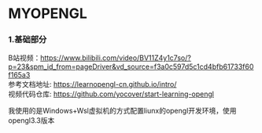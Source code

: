 # MYOPENGL

### 1.基础部分

B站视频：https://www.bilibili.com/video/BV11Z4y1c7so/?p=23&spm_id_from=pageDriver&vd_source=f3a0c597d5c1cd4bfb61733f60f165a3
<br>
参考文档地址: https://learnopengl-cn.github.io/intro/
<br>
视频代码仓库: https://github.com/yocover/start-learning-opengl
<br>

我使用的是Windows+Wsl虚拟机的方式配置liunx的opengl开发环境，使用opengl3.3版本

